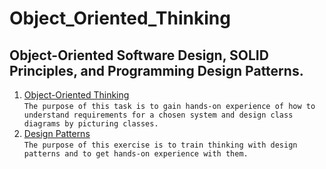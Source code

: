 # Object_Oriented_Thinking
## Object-Oriented Software Design, SOLID Principles, and Programming Design Patterns.

1. [Object-Oriented Thinking](https://github.com/Bublik202/Object_Oriented_Thinking/tree/master/Object-Oriented_Thinking) </br> ```The purpose of this task is to gain hands-on experience of how to understand requirements for a chosen system and design class diagrams by picturing classes.```
2. [Design Patterns](https://github.com/Bublik202/Object_Oriented_Thinking/tree/master/design-patterns) </br> ```The purpose of this exercise is to train thinking with design patterns and to get hands-on experience with them.```